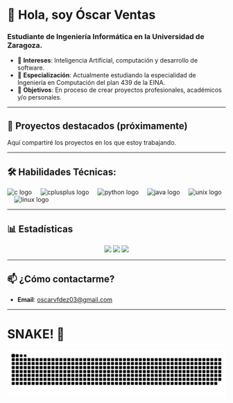 # 👋 Hola, soy Óscar Ventas
### Estudiante de Ingeniería Informática en la Universidad de Zaragoza.

- 👀 **Intereses**: Inteligencia Artificial, computación y desarrollo de software.  
- 🚀 **Especialización**: Actualmente estudiando la especialidad de Ingeniería en Computación del plan 439 de la EINA.
- 🌱 **Objetivos**: En proceso de crear proyectos profesionales, académicos y/o personales.

---

## 🌟 Proyectos destacados (próximamente)
Aquí compartiré los proyectos en los que estoy trabajando.

---
## 🛠️ Habilidades Técnicas:
<div align="left">
  <img src="https://cdn.jsdelivr.net/gh/devicons/devicon/icons/c/c-original.svg" height="40" alt="c logo"  />
  <img width="12" />
  <img src="https://cdn.jsdelivr.net/gh/devicons/devicon/icons/cplusplus/cplusplus-original.svg" height="40" alt="cplusplus logo"  />
  <img width="12" />
  <img src="https://cdn.jsdelivr.net/gh/devicons/devicon/icons/python/python-original.svg" height="40" alt="python logo"  />
  <img width="12" />
  <img src="https://cdn.jsdelivr.net/gh/devicons/devicon/icons/java/java-original.svg" height="40" alt="java logo"  />
  <img width="12" />
  <img src="https://cdn.jsdelivr.net/gh/devicons/devicon/icons/unix/unix-original.svg" height="40" alt="unix logo"  />
  <img width="12" />
  <img src="https://cdn.jsdelivr.net/gh/devicons/devicon/icons/linux/linux-original.svg" height="40" alt="linux logo"  />
</div>

---
## 📊 Estadísticas
<div align="center">
  <img src="https://github-readme-stats.vercel.app/api?username=OscarVFdez&theme=tokyonight&show_icons=true&hide_border=true&count_private=true" height="150" />
  <img src="https://github-readme-streak-stats.herokuapp.com/?user=OscarVFdez&theme=tokyonight&hide_border=true" height="150" />
  <img src="https://github-readme-stats.vercel.app/api/top-langs/?username=OscarVFdez&theme=tokyonight&show_icons=true&hide_border=true&layout=compact" height="150" />
</div>

---

## 📫 ¿Cómo contactarme?
- **Email**: oscarvfdez03@gmail.com

---

# SNAKE! 🐍

![snake gif](https://github.com/OscarVFdez/OscarVFdez/blob/output/github-snake-dark.svg)
